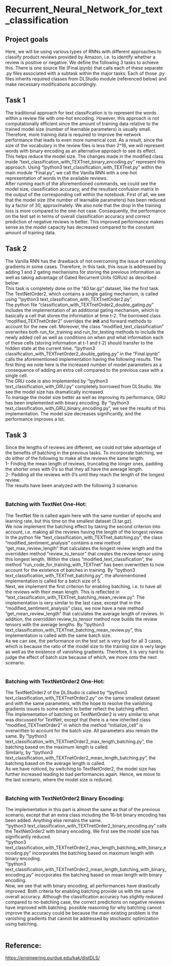 # Recurrent_Neural_Network_for_text_classification
## Project goals
Here, we will be using various types of RNNs with different approaches to classify product reviews provided by Amazon, i.e. to identify whether a review is positive or negative. We define the following 3 tasks to achieve this. There is one source file (Final.ipynb) that calls each of these separate .py files associated with a subtask within the major tasks. Each of those .py files inherits required classes from DLStudio module (referenced below) and make necessary modifications accordingly.<br>

## Task 1
The traditional approach for text classification is to represent the words within a review file with one-hot encoding. However, this approach is not computationally efficient since the amount of training data relative to the trained model size (number of learnable parameters) is usually small. Therefore, more training data is required to improve the network performance that leads to even more numerical cost. As a result, since the size of the vocabulary in the review files is less than 2^16, we will represent words with binary encoding as an alternative approach to see its effect. This helps reduce the model size. The changes made in the modified class inside “text_classification_with_TEXTnet_binary_encoding.py” represent this approach. Using “!python3 text_classification_with_TEXTnet.py” within the main module “Final.py”, we call the Vanilla RNN with a one-hot representation of words in the available reviews. <br>
After running each of the aforementioned commands, we could see the model size, classification accuracy, and the resultant confusion matrix in the output of the corresponding cell within the notebook. First of all, we see that the model size (the number of learnable parameters) has been reduced by a factor of 30, approximately. We also note that the drop in the training loss is more compared to the one-hot case. Consequently, the performance on the test set in terms of overall classification accuracy and correct prediction of negative reviews is better. This improved performance makes sense as the model capacity has decreased compared to the constant amount of training data. <br>

## Task 2 
The Vanilla RNN has the drawback of not overcoming the issue of vanishing gradients in some cases. Therefore, in this task, this issue is addressed by adding 1 and 2 gating mechanisms for storing the previous information as well as taking advantage of Gated Recurrent Units (GRUs) as described below: <br>
This task is completely done on the “40.tar.gz” dataset, like the first task. The TextNetOrder2, which contains a single gating mechanism, is called using “!python3 text_classification_with_TEXTnetOrder2.py”. <br>
The python file “classification_with_TEXTnetOrder2_double_gating.py” includes the implementation of an additional gating mechanism, which is basically a cell that stores the information at time t-2. The borrowed class “modified_TEXTnetOrder2” overrides the __init__ and forward methods to account for the new cell. Moreover, the class “modified_text_classification” overwrites both run_for_training and run_for_testing methods to include the newly added cell as well as conditions on when and what information each of these cells (storing information at t-1 and t-2) should transfer to the hidden state at the current time. “!python3 classification_with_TEXTnetOrder2_double_gating.py” in the “Final.ipynb” calls the aforementioned implementation having the following results. The first thing we note here is the increased number of model parameters as a consequence of adding an extra cell compared to the previous case with a single cell. <br>
The GRU code is also implemented by “!python3 text_classification_with_GRU.py” completely borrowed from DLStudio. We see the model size has dramatically increased. <br>
To manage the model size better as well as improving its performance, GRU has been implemented with binary encoding. By “!python3 text_classification_with_GRU_binary_encoding.py”, we see the results of this implementation. The model size decreases significantly, and the performance improves a lot. <br>

## Task 3
Since the lengths of reviews are different, we could not take advantage of the benefits of batching in the previous tasks. To incorporate batching, we do either of the following to make all the reviews the same length: <br>
1- Finding the mean length of reviews, truncating the longer ones, padding the shorter ones with 0’s so that they all have the average length. <br>
2- Padding all the reviews with 0’s until they reach the length of the longest review. <br>
The results have been analyzed with the following 3 scenarios: <br><br>

### Batching with TextNet One-Hot:
The TextNet file is called again here with the same number of epochs and learning rate, but this time on the smallest dataset (3.tar.gz). <br>
We now implement the batching effect by taking the second criterion into account, i.e. making all the reviews having the length of the longest review. In the python file “text_classification_with_TEXTnet_batching.py”, the class “modified_sentiment_analysis” contains a new method “get_max_review_length” that calculates the longest review length and the overridden method “review_to_tensor” that creates the review tensor using this longest length. Within the class “modified_text_classification”, the method “run_code_for_training_with_TEXTnet” has been overwritten to now account for the existence of batches in training.
By “!python3 text_classification_with_TEXTnet_batching.py”, the aforementioned implementation is called for a batch size of 5. <br>
Next, we implement the first criterion for enabling batching, i.e. to have all the reviews with their mean length. This is reflected in “text_classification_with_TEXTnet_batching_mean_review.py”. The implementation is very similar to the last case, except that in the “modified_sentiment_analysis” class, we now have a new method “get_mean_review_length” that calculates the average length of reviews. In addition, the overridden review_to_tensor method now builds the review tensors with the average lengths.
By “!python3 text_classification_with_TEXTnet_batching_mean_review.py”, this implementation is called with the same batch size. <br>
As we can see, the performance on the test set is very bad for all 3 cases, which is because the ratio of the model size to the training size is very large as well as the existence of vanishing gradients. Therefore, it is very hard to judge the effect of batch size because of which, we move onto the next scenario. <br><br>

### Batching with TextNetOrder2 One-Hot:
The TextNetOrder2 of the DLStudio is called by “!python3 text_classification_with_TEXTnetOrder2.py” on the same smallest dataset and with the same parameters, with the hope to resolve the vanishing gradients issues to some extent to better reflect the batching effect. <br>
The implementation of batching on TextNetOrder2 is very similar to what was discussed for TextNet, except that there is a new inherited class “modified_TEXTnetOrder2” in which the method “initialize_cell” is overwritten to account for the batch size. All parameters also remain the same. By “!python3 text_classification_with_TEXTnetOrder2_max_length_batching.py”, the batching based on the maximum length is called. <br>
Similarly, by “!python3 text_classification_with_TEXTnetOrder2_mean_length_batching.py”, the batching based on the average length is called. <br>
As we have noticed, by switching to TextNetOrder2, the model size has further increased leading to bad performances again. Hence, we move to the last scenario, where the model size is reduced. <br><br>

### Batching with TextNetOrder2 Binary Encoding:
The implementation in this part is almost the same as that of the previous scenario, except that an extra class including the 16-bit binary encoding has been added. Anything else remains the same. <br>
“!python3 text_classification_with_TEXTnetOrder2_binary_encoding.py” calls the TextNetOrder2 with binary encoding. We first see the model size has significantly reduced. <br>
“!python3 text_classification_with_TEXTnetOrder2_max_length_batching_with_binary_encoding.py” incorporates the batching based on maximum length with binary encoding. <br>
“!python3 text_classification_with_TEXTnetOrder2_mean_length_batching_with_binary_encoding.py” incorporates the batching based on mean length with binary encoding. <br>
Now, we see that with binary encoding, all performances have drastically improved. Both criteria for enabling batching provide us with the same overall accuracy. Although the classification accuracy has slightly reduced compared to no-batching case, the correct predictions on negative reviews have improved with batching. possible reasoning for why batching cannot improve the accuracy could be because the main existing problem is the vanishing gradients that cannot be addressed by stochastic optimization using batching. <br><br>

## Reference:
https://engineering.purdue.edu/kak/distDLS/

